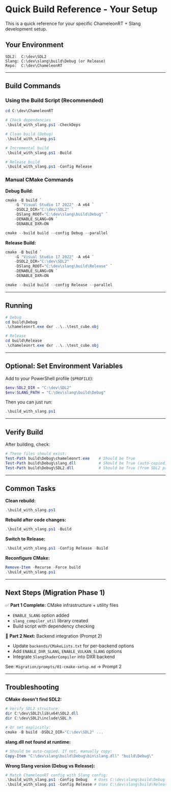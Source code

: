 # Quick Build Reference - Your Setup

This is a quick reference for your specific ChameleonRT + Slang development setup.

## Your Environment

```
SDL2:  C:\dev\SDL2
Slang: C:\dev\slang\build\Debug (or Release)
Repo:  C:\dev\ChameleonRT
```

---

## Build Commands

### Using the Build Script (Recommended)

```powershell
cd C:\dev\ChameleonRT

# Check dependencies
.\build_with_slang.ps1 -CheckDeps

# Clean build (Debug)
.\build_with_slang.ps1

# Incremental build
.\build_with_slang.ps1 -Build

# Release build
.\build_with_slang.ps1 -Config Release
```

### Manual CMake Commands

**Debug Build:**
```powershell
cmake -B build `
    -G "Visual Studio 17 2022" -A x64 `
    -DSDL2_DIR="C:\dev\SDL2" `
    -DSlang_ROOT="C:\dev\slang\build\Debug" `
    -DENABLE_SLANG=ON `
    -DENABLE_DXR=ON

cmake --build build --config Debug --parallel
```

**Release Build:**
```powershell
cmake -B build `
    -G "Visual Studio 17 2022" -A x64 `
    -DSDL2_DIR="C:\dev\SDL2" `
    -DSlang_ROOT="C:\dev\slang\build\Release" `
    -DENABLE_SLANG=ON `
    -DENABLE_DXR=ON

cmake --build build --config Release --parallel
```

---

## Running

```powershell
# Debug
cd build\Debug
.\chameleonrt.exe dxr ..\..\test_cube.obj

# Release
cd build\Release
.\chameleonrt.exe dxr ..\..\test_cube.obj
```

---

## Optional: Set Environment Variables

Add to your PowerShell profile (`$PROFILE`):

```powershell
$env:SDL2_DIR = "C:\dev\SDL2"
$env:SLANG_PATH = "C:\dev\slang\build\Debug"
```

Then you can just run:
```powershell
.\build_with_slang.ps1
```

---

## Verify Build

After building, check:

```powershell
# These files should exist:
Test-Path build\Debug\chameleonrt.exe    # Should be True
Test-Path build\Debug\slang.dll          # Should be True (auto-copied)
Test-Path build\Debug\SDL2.dll           # Should be True (from SDL2 path)
```

---

## Common Tasks

**Clean rebuild:**
```powershell
.\build_with_slang.ps1
```

**Rebuild after code changes:**
```powershell
.\build_with_slang.ps1 -Build
```

**Switch to Release:**
```powershell
.\build_with_slang.ps1 -Config Release -Build
```

**Reconfigure CMake:**
```powershell
Remove-Item -Recurse -Force build
.\build_with_slang.ps1
```

---

## Next Steps (Migration Phase 1)

✅ **Part 1 Complete:** CMake infrastructure + utility files
- `ENABLE_SLANG` option added
- `slang_compiler_util` library created
- Build script with dependency checking

🔄 **Part 2 Next:** Backend integration (Prompt 2)
- Update `backends/CMakeLists.txt` for per-backend options
- Add `ENABLE_DXR_SLANG`, `ENABLE_VULKAN_SLANG` options
- Integrate `SlangShaderCompiler` into DXR backend

See: `Migration/prompts/01-cmake-setup.md` → Prompt 2

---

## Troubleshooting

**CMake doesn't find SDL2:**
```powershell
# Verify SDL2 structure:
dir C:\dev\SDL2\lib\x64\SDL2.dll
dir C:\dev\SDL2\include\SDL.h

# Or set explicitly:
cmake -B build -DSDL2_DIR="C:\dev\SDL2" ...
```

**slang.dll not found at runtime:**
```powershell
# Should be auto-copied. If not, manually copy:
Copy-Item "C:\dev\slang\build\Debug\bin\slang.dll" "build\Debug\"
```

**Wrong Slang version (Debug vs Release):**
```powershell
# Match ChameleonRT config with Slang config:
.\build_with_slang.ps1 -Config Debug   # Uses C:\dev\slang\build\Debug
.\build_with_slang.ps1 -Config Release # Uses C:\dev\slang\build\Release
```
